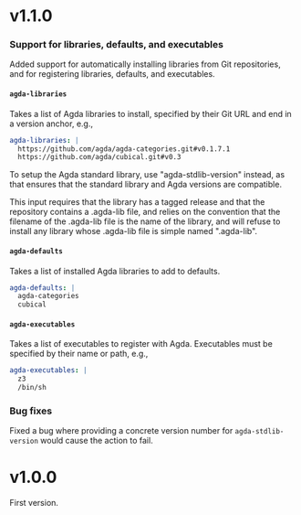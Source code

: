 # v1.1.0

### Support for libraries, defaults, and executables

Added support for automatically installing libraries from Git repositories, and for registering libraries, defaults, and executables.

#### `agda-libraries`

Takes a list of Agda libraries to install, specified by their Git URL and end in a version anchor, e.g.,

```yaml
agda-libraries: |
  https://github.com/agda/agda-categories.git#v0.1.7.1
  https://github.com/agda/cubical.git#v0.3
```

To setup the Agda standard library, use "agda-stdlib-version" instead, as that ensures that the standard library and Agda versions are compatible.

This input requires that the library has a tagged release and that the repository contains a .agda-lib file, and relies on the convention that the filename of the .agda-lib file is the name of the library, and will refuse to install any library whose .agda-lib file is simple named ".agda-lib".

#### `agda-defaults`

Takes a list of installed Agda libraries to add to defaults.

```yaml
agda-defaults: |
  agda-categories
  cubical
```

#### `agda-executables`

Takes a list of executables to register with Agda.
Executables must be specified by their name or path, e.g.,

```yaml
agda-executables: |
  z3
  /bin/sh
```

### Bug fixes

Fixed a bug where providing a concrete version number for `agda-stdlib-version` would cause the action to fail.

# v1.0.0

First version.
